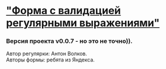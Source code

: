 # ["Форма с валидацией регулярными выражениями"](https://antonvolkov71.github.io/severe-project/) 

### Версия проекта v0.0.7 - но это не точно)).

Автор регулярки: Антон Волков.  
Авторы формы: ребята из Яндекса.
